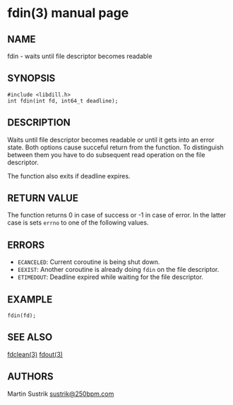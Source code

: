 # fdin(3) manual page

## NAME

fdin - waits until file descriptor becomes readable

## SYNOPSIS

```
#include <libdill.h>
int fdin(int fd, int64_t deadline);
```

## DESCRIPTION

Waits until file descriptor becomes readable or until it gets into an error state. Both options cause succeful return from the function. To distinguish between them you have to do subsequent read operation on the file descriptor.

The function also exits if deadline expires.

## RETURN VALUE

The function returns 0 in case of success or -1 in case of error. In the latter case is sets `errno` to one of the following values.

## ERRORS

* `ECANCELED`: Current coroutine is being shut down.
* `EEXIST`: Another coroutine is already doing `fdin` on the file descriptor.
* `ETIMEDOUT`: Deadline expired while waiting for the file descriptor.

## EXAMPLE

```
fdin(fd);
```

## SEE ALSO

[fdclean(3)](fdclean.html)
[fdout(3)](fdout.html)

## AUTHORS

Martin Sustrik <sustrik@250bpm.com>


